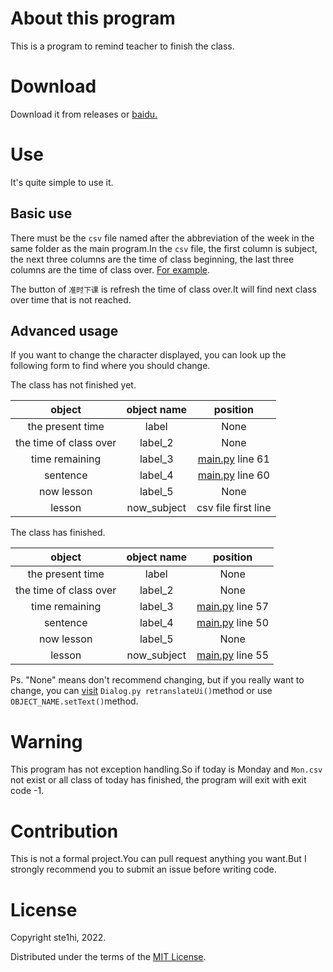 # About this program
This is a program to remind teacher to finish the class.
# Download
Download it from releases or [baidu.](./alarm/download)
# Use
It's quite simple to use it.
## Basic use
There must be the `csv` file named after the abbreviation of the 
week in the same folder as the main program.In the `csv` file, the
first column is subject, the next three columns are the time of class
beginning, the last three columns are the time of class over. [For 
example](./Mon.csv).

The button of `准时下课` is refresh the time of class over.It will
find next class over time that is not reached.
## Advanced usage
If you want to change the character displayed, you can look up
the following form to find where you should change.

The class has not finished yet.

| object          | object name | position |
| :-------------: | :---------: | :------: |
|the present time | label       | None     |
|the time of class over| label_2| None     |
| time remaining | label_3|[main.py](./main.py)  line 61|
|sentence|label_4|[main.py](./main.py)  line 60|
|now lesson|label_5|None|
|lesson|now_subject|csv file first line|

The class has finished.

| object          | object name | position |
| :-------------: | :---------: | :------: |
|the present time | label       | None     |
|the time of class over| label_2| None     |
| time remaining | label_3|[main.py](./main.py)  line 57|
|sentence|label_4|[main.py](./main.py)  line 50|
|now lesson|label_5|None|
|lesson|now_subject|[main.py](./main.py)  line 55|

Ps. "None" means don't recommend changing, but if you 
really want to change, you can [visit](./alarm/Dialog.py) `Dialog.py retranslateUi()`method or use
`OBJECT_NAME.setText()`method.
# Warning
This program has not exception handling.So if today is Monday and `Mon.csv` not exist or
all class of today has finished, the program will exit with exit code -1.
# Contribution
This is not a formal project.You can pull request anything you want.But I strongly recommend 
you to submit an issue before writing code.
# License
Copyright ste1hi, 2022.

Distributed under the terms of the [MIT License](./LICENSE).

